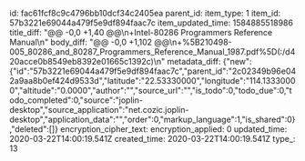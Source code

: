 id: fac61fcf8c9c4796bb10dcf34c2405ea
parent_id: 
item_type: 1
item_id: 57b3221e69044a479f5e9df894faac7c
item_updated_time: 1584885518986
title_diff: "@@ -0,0 +1,40 @@\n+Intel-80286 Programmers Reference Manual\n"
body_diff: "@@ -0,0 +1,102 @@\n+%5B210498-005_80286_and_80287_Programmers_Reference_Manual_1987.pdf%5D(:/d420acce0b8549eb8392e01665c1392c)\n"
metadata_diff: {"new":{"id":"57b3221e69044a479f5e9df894faac7c","parent_id":"2c02349b96e042a9aa8b0ef424d9533d","latitude":"22.53330000","longitude":"114.13330000","altitude":"0.0000","author":"","source_url":"","is_todo":0,"todo_due":0,"todo_completed":0,"source":"joplin-desktop","source_application":"net.cozic.joplin-desktop","application_data":"","order":0,"markup_language":1,"is_shared":0},"deleted":[]}
encryption_cipher_text: 
encryption_applied: 0
updated_time: 2020-03-22T14:00:19.541Z
created_time: 2020-03-22T14:00:19.541Z
type_: 13